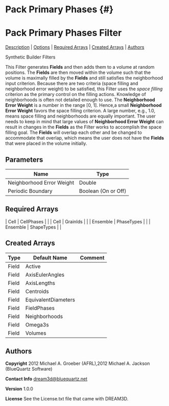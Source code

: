 Pack Primary Phases {#}
======
<h1 class="pHeading1">Pack Primary Phases Filter</h1>
<p class="pCellBody">
<a href="../Synthetic_BuilderFilters/PackPrimaryPhases.html#wp2">Description</a> | <a href="../Synthetic_BuilderFilters/PackPrimaryPhases.html#wp3">Options</a> | <a href="../Synthetic_BuilderFilters/PackPrimaryPhases.html#wp4">Required Arrays</a> | <a href="../Synthetic_BuilderFilters/PackPrimaryPhases.html#wp5">Created Arrays</a> | <a href="../Synthetic_BuilderFilters/PackPrimaryPhases.html#wp1">Authors</a> 

Synthetic Builder Filters


This Filter generates **Fields** and then adds them to a volume at random positions. The **Fields** are then moved within the volume such that the volume is maximally filled by the **Fields** and still satisfies the neighborhood input criterion.
Because there are two criteria (space filling and neighborhood error weight) to be satisfied, this Filter uses the _space filling_ criterion as the primary control on the filling actions. Knowledge of neighborhoods is often not detailed enough to use.
 The __Neighborhood Error Weight__ is a number in the range [0, 1]. Hence,a small __Neighborhood Error Weight__ favors the space filling criterion. A large number, e.g., 1.0, means space filling and neighborhoods are equally important.
The user needs to keep in mind that large values of __Neighborhood Error Weight__ can result in changes in the **Fields** as the Filter works to accomplish the space filling goal. The **Fields** will overlap each other and be changed to accommodate that overlap, which means the user does not have the **Fields** that were placed in the volume initially.


## Parameters ##

| Name | Type |
|------|------|
| Neighborhood Error Weight | Double |
| Periodic Boundary | Boolean (On or Off) |

## Required Arrays ##



| Cell | CellPhases |  |
| Cell | GrainIds |  |
| Ensemble | PhaseTypes |  |
| Ensemble | ShapeTypes |  |

## Created Arrays ##

| Type | Default Name | Comment |
|------|--------------|---------|
| Field | Active |  |
| Field | AxisEulerAngles |  |
| Field | AxisLengths |  |
| Field | Centroids |  |
| Field | EquivalentDiameters |  |
| Field | FieldPhases |  |
| Field | Neighborhoods |  |
| Field | Omega3s |  |
| Field | Volumes |  |

## Authors ##

**Copyright** 2012 Michael A. Groeber (AFRL),2012 Michael A. Jackson (BlueQuartz Software)

**Contact Info** dream3d@bluequartz.net

**Version** 1.0.0

**License**  See the License.txt file that came with DREAM3D.



